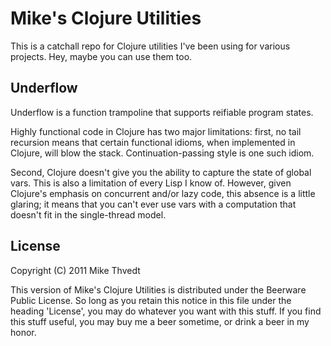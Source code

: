 # Mike's Clojure Utilities

This is a catchall repo for Clojure utilities I've been using for various projects. Hey, maybe you can use them too.

## Underflow

Underflow is a function trampoline that supports reifiable program states.

Highly functional code in Clojure has two major limitations:
first, no tail recursion means that certain functional idioms,
when implemented in Clojure, will blow the stack.
Continuation-passing style is one such idiom.

Second, Clojure doesn't give you the ability to capture the state
of global vars. This is also a limitation of every Lisp I know of.
However, given Clojure's emphasis on concurrent and/or lazy code,
this absence is a little glaring; it means that you can't
ever use vars with a computation that doesn't fit in the single-thread model.

## License

Copyright (C) 2011 Mike Thvedt

This version of Mike's Clojure Utilities is distributed under the Beerware
Public License. So long as you retain this notice in this file under the heading
'License', you may do whatever you want with this stuff. If you find this stuff
useful, you may buy me a beer sometime, or drink a beer in my honor.
